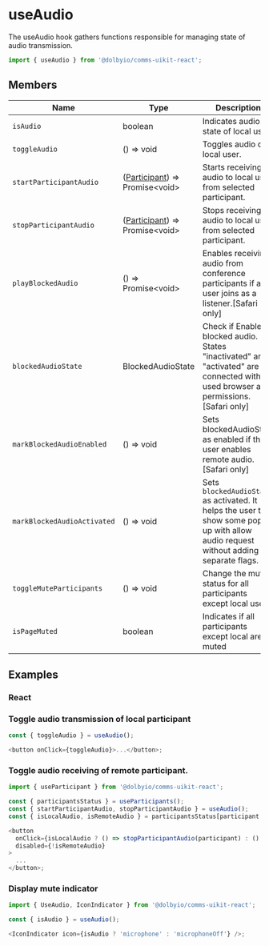 # useAudio

The useAudio hook gathers functions responsible for managing state of audio transmission.

```javascript
import { useAudio } from '@dolbyio/comms-uikit-react';
```

## Members

| Name                        | Type                                                                                                               | Description                                                                                                                          |
| --------------------------- | ------------------------------------------------------------------------------------------------------------------ | ------------------------------------------------------------------------------------------------------------------------------------ |
| `isAudio`                   | boolean                                                                                                            | Indicates audio state of local user.                                                                                                 |
| `toggleAudio`               | () => void                                                                                                         | Toggles audio of local user.                                                                                                         |
| `startParticipantAudio`     | ([Participant](https://docs.dolby.io/communications-apis/docs/js-client-sdk-model-participant)) => Promise\<void\> | Starts receiving audio to local user from selected participant.                                                                      |
| `stopParticipantAudio`      | ([Participant](https://docs.dolby.io/communications-apis/docs/js-client-sdk-model-participant)) => Promise\<void\> | Stops receiving audio to local user from selected participant.                                                                       |
| `playBlockedAudio`          | () => Promise\<void\>                                                                                              | Enables receiving audio from conference participants if a user joins as a listener.[Safari only]                                     |
| `blockedAudioState`         | BlockedAudioState                                                                                                  | Check if Enable blocked audio. States "inactivated" and "activated" are connected with used browser and permissions. [Safari only]   |
| `markBlockedAudioEnabled`   | () => void                                                                                                         | Sets blockedAudioState as enabled if the user enables remote audio. [Safari only]                                                    |
| `markBlockedAudioActivated` | () => void                                                                                                         | Sets `blockedAudioState` as activated. It helps the user to show some pop up with allow audio request without adding separate flags. |
| `toggleMuteParticipants`    | () => void                                                                                                         | Change the mute status for all participants except local user                                                                        |
| `isPageMuted`               | boolean                                                                                                            | Indicates if all participants except local are muted                                                                                 |

## Examples

### React

### Toggle audio transmission of local participant

```javascript
const { toggleAudio } = useAudio();

<button onClick={toggleAudio}>...</button>;
```

### Toggle audio receiving of remote participant.

```javascript
import { useParticipant } from '@dolbyio/comms-uikit-react';

const { participantsStatus } = useParticipants();
const { startParticipantAudio, stopParticipantAudio } = useAudio();
const { isLocalAudio, isRemoteAudio } = participantsStatus[participant.id] || {};

<button
  onClick={isLocalAudio ? () => stopParticipantAudio(participant) : () => startParticipantAudio(participant)}
  disabled={!isRemoteAudio}
>
  ...
</button>;
```

### Display mute indicator

```javascript
import { UseAudio, IconIndicator } from '@dolbyio/comms-uikit-react';

const { isAudio } = useAudio();

<IconIndicator icon={isAudio ? 'microphone' : 'microphoneOff'} />;
```
